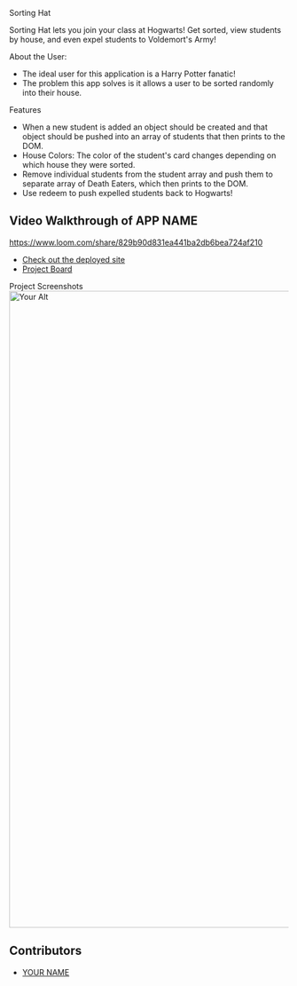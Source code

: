Sorting Hat 

Sorting Hat lets you join your class at Hogwarts! Get sorted, view students by house, and even expel students to Voldemort's Army!


About the User:
- The ideal user for this application is a Harry Potter fanatic!
- The problem this app solves is it allows a user to be sorted randomly into their house.

Features
- When a new student is added an object should be created and that object should be pushed into an array of students that then prints to the DOM.
- House Colors: The color of the student's card changes depending on which house they were sorted.
- Remove individual students from the student array and push them to separate array of Death Eaters, which then prints to the DOM.
- Use redeem to push expelled students back to Hogwarts!

## Video Walkthrough of APP NAME <!-- A loom link is sufficient -->
https://www.loom.com/share/829b90d831ea441ba2db6bea724af210

- [Check out the deployed site](https://voluble-torrone-2c2899.netlify.app/)
- [Project Board](https://github.com/users/cnfairall/projects/1/views/1)


Project Screenshots <!-- These can be inside of your project. Look at the repos from class and see how the images are included in the readme -->
<img width="1148" alt="Your Alt" src="your-link.png">

## Contributors
- [YOUR NAME](https://github.com/your-github-url)
